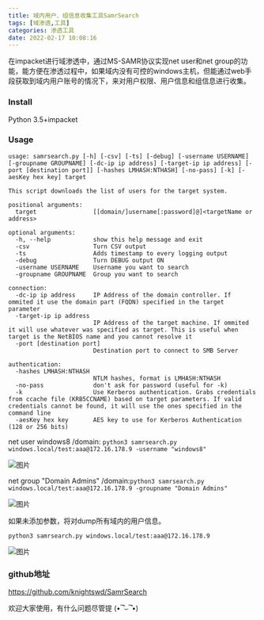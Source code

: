 ```yaml
---
title: 域内用户、组信息收集工具SamrSearch
tags: [域渗透,工具]
categories: 渗透工具
date: 2022-02-17 10:08:16
---
```


 在impacket进行域渗透中，通过MS-SAMR协议实现net user和net group的功能，能方便在渗透过程中，如果域内没有可控的windows主机，但能通过web手段获取到域内用户账号的情况下，来对用户权限、用户信息和组信息进行收集。
<!-- more -->
### Install

Python 3.5+impacket

### Usage

```
usage: samrsearch.py [-h] [-csv] [-ts] [-debug] [-username USERNAME] [-groupname GROUPNAME] [-dc-ip ip address] [-target-ip ip address] [-port [destination port]] [-hashes LMHASH:NTHASH] [-no-pass] [-k] [-aesKey hex key] target

This script downloads the list of users for the target system.

positional arguments:
  target                [[domain/]username[:password]@]<targetName or address>

optional arguments:
  -h, --help            show this help message and exit
  -csv                  Turn CSV output
  -ts                   Adds timestamp to every logging output
  -debug                Turn DEBUG output ON
  -username USERNAME    Username you want to search
  -groupname GROUPNAME  Group you want to search

connection:
  -dc-ip ip address     IP Address of the domain controller. If ommited it use the domain part (FQDN) specified in the target parameter
  -target-ip ip address
                        IP Address of the target machine. If ommited it will use whatever was specified as target. This is useful when target is the NetBIOS name and you cannot resolve it
  -port [destination port]
                        Destination port to connect to SMB Server

authentication:
  -hashes LMHASH:NTHASH
                        NTLM hashes, format is LMHASH:NTHASH
  -no-pass              don't ask for password (useful for -k)
  -k                    Use Kerberos authentication. Grabs credentials from ccache file (KRB5CCNAME) based on target parameters. If valid credentials cannot be found, it will use the ones specified in the command line
  -aesKey hex key       AES key to use for Kerberos Authentication (128 or 256 bits)
```



net user windows8 /domain: `python3 samrsearch.py windows.local/test:aaa@172.16.178.9 -username "windows8"`

![图片](https://wiki-oss.s3.cn-north-1.jdcloud-oss.com/2022/02/63c70147e793e893e7d7298a0456d3b6.png)



net group "Domain Admins" /domain:`python3 samrsearch.py windows.local/test:aaa@172.16.178.9 -groupname "Domain Admins"`

![图片](https://wiki-oss.s3.cn-north-1.jdcloud-oss.com/2022/02/a956f4fd3d18953dba27b9cb96ad498e.png)



如果未添加参数，将对dump所有域内的用户信息。

```
python3 samrsearch.py windows.local/test:aaa@172.16.178.9
```

![图片](https://wiki-oss.s3.cn-north-1.jdcloud-oss.com/2022/02/3465f2847676e73fa6d5c46e76d02fee.png)

### github地址

https://github.com/knightswd/SamrSearch

欢迎大家使用，有什么问题尽管提 (•‾̑⌣‾̑•)